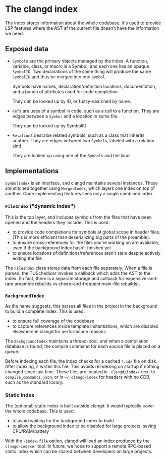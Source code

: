 # The clangd index

The index stores information about the whole codebase. It's used to provide LSP
features where the AST af the current file doesn't have the information we need.

## Exposed data

- `Symbol`s are the primary objects managed by the index. A function, variable,
  class, or macro is a Symbol, and each one has an opaque `SymbolID`.
  Two declarations of the same thing will produce the same `SymbolID` and thus
  be merged into one `Symbol`.

  Symbols have names, declaration/definition locations, documentation, and a
  bunch of attributes used for code completion.

  They can be looked up by ID, or fuzzy-searched by name.

- `Ref`s are uses of a symbol in code, such as a call to a function.
  They are edges between a `Symbol` and a location in some file.

  They can be looked up by SymbolID.

- `Relation`s describe related symbols, such as a class that inherits another.
  They are edges between two `Symbol`s, labeled with a relation kind.

  They are looked up using one of the `Symbols` and the kind.

## Implementations

`SymbolIndex` is an interface, and clangd maintains several instances.
These are stitched together using `MergedIndex`, which layers one index on top
of another. Code implementing features sees only a single combined index.

### `FileIndex` ("dynamic index")

This is the top layer, and includes symbols from the files that have been opened
and the headers they include. This is used:

- to provide code completions for symbols at global scope in header files.
  (This is more efficient than deserializing big parts of the preamble).
- to ensure cross-references for the files you're working on are available, even
  if the background index hasn't finished yet
- to ensure locations of definitions/references aren't stale despite actively
  editing the file

The `FileIndex` class stores data from each file separately. When a file is
parsed, the TUScheduler invokes a callback which adds the AST to the index.
(In fact, there is a separate storage and callback for expensive-and-rare
preamble rebuilds vs cheap-and-frequent main-file rebuilds).

### `BackgroundIndex`

As the name suggests, this parses all files in the project in the background
to build a complete index. This is used:

- to ensure full coverage of the codebase
- to capture references inside template instantiations, which are disabled
  elsewhere in clangd for performance reasons

The `BackgroundIndex` maintains a thread-pool, and when a compilation database
is found, the compile command for each source file is placed on a queue.

Before indexing each file, the index checks for a cached `*.idx` file on disk.
After indexing, it writes this file. This avoids reindexing on startup if
nothing changed since last time.
These files are located in `.clangd/index/` next to `compile_commands.json`,
or in `~/.clangd/index` for headers with no CDB, such as the standard library.

### Static index

The (optional) static index is built outside clangd. It would typically cover
the whole codebase. This is used:

- to avoid waiting for the background index to build
- to allow the background index to be disabled for large projects, saving
  CPU/RAM/battery

With the `-index-file` option, clangd will load an index produced by the
`clangd-indexer` tool.
In future, we hope to support a remote RPC-based static index which can be
shared between developers on large projects.
